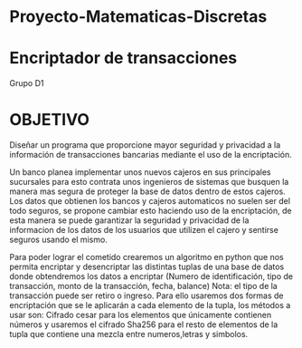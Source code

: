 # Proyecto-Matematicas-Discretas
# Encriptador de transacciones
Grupo D1

# OBJETIVO
Diseñar un programa que proporcione mayor seguridad y privacidad a la información de transacciones bancarias mediante el uso de la encriptación.

Un banco planea implementar unos nuevos cajeros en sus principales sucursales para esto contrata unos ingenieros de sistemas que busquen la manera 
mas segura de proteger la base de datos dentro de estos cajeros.
Los datos que obtienen los bancos y cajeros automaticos no suelen ser del todo seguros, se propone cambiar esto haciendo uso de la encriptación,
de esta manera se puede garantizar la seguridad y privacidad de la informacion de los datos de los usuarios que utilizen el cajero y sentirse seguros usando el mismo.

Para poder lograr el cometido crearemos un algoritmo en python que nos permita encriptar y desencriptar las distintas tuplas de una base de datos donde obtendremos
los datos a encriptar (Numero de identificación, tipo de transacción, monto de la transacción, fecha, balance)
Nota: el tipo de la transacción puede ser retiro o ingreso.
Para ello usaremos dos formas de encriptación que se le aplicarán a cada elemento de la tupla, los métodos a usar son: 
Cifrado cesar para los elementos que únicamente contienen números y usaremos el cifrado Sha256 para el resto de elementos de la tupla que contiene
una mezcla entre numeros,letras y simbolos.
